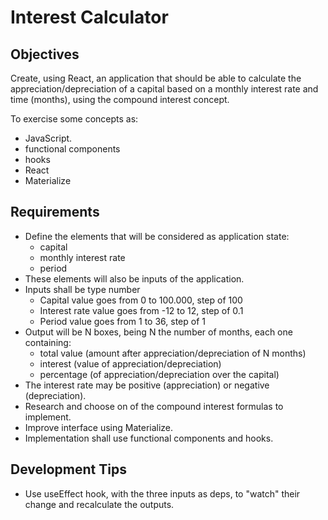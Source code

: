 # Interest Calculator

## Objectives
Create, using React, an application that should be able to calculate the appreciation/depreciation of a capital based on a monthly interest rate and time (months), using the compound interest concept.

To exercise some concepts as:
- JavaScript.
 - functional components
 - hooks
- React
- Materialize

## Requirements
- Define the elements that will be considered as application state:
  - capital
  - monthly interest rate
  - period
- These elements will also be inputs of the application.
- Inputs shall be type number
  - Capital value goes from  0 to 100.000, step of 100
  - Interest rate value goes from -12 to 12, step of 0.1
  - Period value goes from 1 to 36, step of 1
- Output will be N boxes, being N the number of months, each one containing:
  - total value (amount after appreciation/depreciation of N months)
  - interest (value of appreciation/depreciation)
  - percentage (of appreciation/depreciation over the capital)
- The interest rate may be positive (appreciation) or negative (depreciation).
- Research and choose on of the compound interest formulas to implement.
- Improve interface using Materialize.
- Implementation shall use functional components and hooks.

## Development Tips
- Use useEffect hook, with the three inputs as deps, to "watch" their change and recalculate the outputs.
